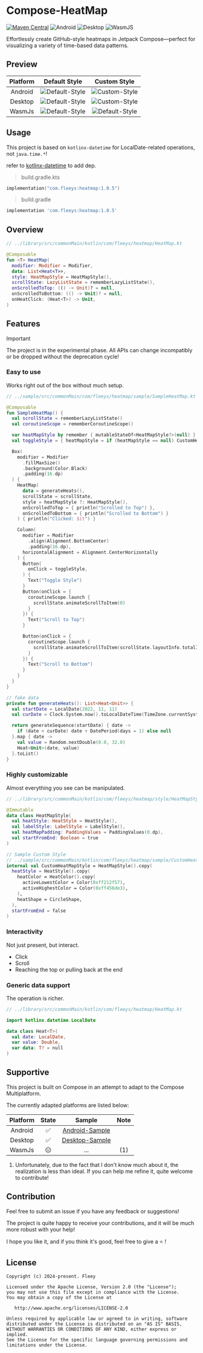 # Compose-HeatMap

[![Maven Central](https://img.shields.io/maven-central/v/com.fleeys/heatmap)](https://central.sonatype.com/artifact/com.fleeys/heatmap) ![Android](https://img.shields.io/badge/Platform-Android-brightgreen.svg?logo=android) ![Desktop](https://img.shields.io/badge/Platform-Desktop-8A2BE2.svg?logo=openjdk) ![WasmJS](https://img.shields.io/badge/Platform-WASM%20%2F%20JS-yellow.svg?logo=javascript)

Effortlessly create GitHub-style heatmaps in Jetpack Compose—perfect for visualizing a variety of time-based data patterns.

## Preview

| Platform |                     Default Style                      |                     Custom Style                     |
| :------: | :----------------------------------------------------: | :--------------------------------------------------: |
| Android  | ![Default-Style](./images/Android/preview-default.jpg) | ![Custom-Style](./images/Android/preview-custom.jpg) |
| Desktop  | ![Default-Style](./images/Desktop/preview-default.png) | ![Custom-Style](./images/Desktop/preview-custom.png) |
|  WasmJs  | ![Default-Style](./images/WasmJs/preview-default.png)  | ![Default-Style](./images/WasmJs/preview-custom.png) |

## Usage

This project is based on `kotlinx-datetime` for LocalDate-related operations, not `java.time.*`!

refer to [kotlinx-datetime](https://github.com/Kotlin/kotlinx-datetime) to add dep.

> build.gradle.kts

```kotlin
implementation("com.fleeys:heatmap:1.0.5")
```

> build.gradle

```groovy
implementation 'com.fleeys:heatmap:1.0.5'
```

## Overview

```kotlin
// ../library/src/commonMain/kotlin/com/fleeys/heatmap/HeatMap.kt

@Composable
fun <T> HeatMap(
  modifier: Modifier = Modifier,
  data: List<Heat<T>>,
  style: HeatMapStyle = HeatMapStyle(),
  scrollState: LazyListState = rememberLazyListState(),
  onScrolledToTop: (() -> Unit)? = null,
  onScrolledToBottom: (() -> Unit)? = null,
  onHeatClick: (Heat<T>) -> Unit,
)
```

## Features


> [!IMPORTANT]  
> The project is in the experimental phase. All APIs can change incompatibly or be dropped without the deprecation cycle!

### Easy to use

Works right out of the box without much setup.

```kotlin
// ../sample/src/commonMain/com/fleeys/heatmap/sample/SampleHeatMap.kt

@Composable
fun SampleHeatMap() {
  val scrollState = rememberLazyListState()
  val coroutineScope = rememberCoroutineScope()

  var heatMapStyle by remember { mutableStateOf<HeatMapStyle?>(null) }
  val toggleStyle = { heatMapStyle = if (heatMapStyle == null) CustomHeatMapStyle else null }

  Box(
    modifier = Modifier
      .fillMaxSize()
      .background(Color.Black)
      .padding(16.dp)
  ) {
    HeatMap(
      data = generateHeats(),
      scrollState = scrollState,
      style = heatMapStyle ?: HeatMapStyle(),
      onScrolledToTop = { println("Scrolled to Top") },
      onScrolledToBottom = { println("Scrolled to Bottom") }
    ) { println("Clicked: $it") }

    Column(
      modifier = Modifier
        .align(Alignment.BottomCenter)
        .padding(16.dp),
      horizontalAlignment = Alignment.CenterHorizontally
    ) {
      Button(
        onClick = toggleStyle,
      ) {
        Text("Toggle Style")
      }
      Button(onClick = {
        coroutineScope.launch {
          scrollState.animateScrollToItem(0)
        }
      }) {
        Text("Scroll to Top")
      }

      Button(onClick = {
        coroutineScope.launch {
          scrollState.animateScrollToItem(scrollState.layoutInfo.totalItemsCount - 1)
        }
      }) {
        Text("Scroll to Bottom")
      }
    }
  }
}

// fake data
private fun generateHeats(): List<Heat<Unit>> {
  val startDate = LocalDate(2022, 11, 11)
  val curDate = Clock.System.now().toLocalDateTime(TimeZone.currentSystemDefault()).date

  return generateSequence(startDate) { date ->
    if (date < curDate) date + DatePeriod(days = 1) else null
  }.map { date ->
    val value = Random.nextDouble(0.0, 32.0)
    Heat<Unit>(date, value)
  }.toList()
}
```

### Highly customizable

Almost everything you see can be manipulated.

```kotlin
// ../library/src/commonMain/kotlin/com/fleeys/heatmap/style/HeatMapStyle.kt

@Immutable
data class HeatMapStyle(
  val heatStyle: HeatStyle = HeatStyle(),
  val labelStyle: LabelStyle = LabelStyle(),
  val heatMapPadding: PaddingValues = PaddingValues(0.dp),
  val startFromEnd: Boolean = true
)

// Sample Custom Style
// ../sample/src/commonMain/kotlin/com/fleeys/heatmap/sample/CustomHeatMapStyle.kt
internal val CustomHeatMapStyle = HeatMapStyle().copy(
  heatStyle = HeatStyle().copy(
    heatColor = HeatColor().copy(
      activeLowestColor = Color(0xff212f57),
      activeHighestColor = Color(0xff456de3),
    ),
    heatShape = CircleShape,
  ),
  startFromEnd = false
)
```

### Interactivity

Not just present, but interact.

- Click
- Scroll
- Reaching the top or pulling back at the end

### Generic data support

The operation is richer.

```kotlin
// ../library/src/commonMain/kotlin/com/fleeys/heatmap/HeatMap.kt

import kotlinx.datetime.LocalDate

data class Heat<T>(
  val date: LocalDate,
  var value: Double,
  var data: T? = null
)
```

## Supportive

This project is built on Compose in an attempt to adapt to the Compose Multiplatform.

The currently adapted platforms are listed below:

| Platform |      State       |                            Sample                            | Note |
| :------: | :--------------: | :----------------------------------------------------------: | :--: |
| Android  |        ✅         | [Android-Sample](./sample/src/androidMain/kotlin/com/fleeys/heatmap/sample/MainActivity.kt) |      |
| Desktop  |        ✅         | [Desktop-Sample](./sample/src/desktopMain/kotlin/com/fleeys/heatmap/sample/Main.kt) |      |
|  WasmJs  | :expressionless: |                             ...                              | (1)  |

1. Unfortunately, due to the fact that I don't know much about it, the realization is less than ideal. If you can help me refine it, quite welcome to contribute!

## Contribution

Feel free to submit an issue if you have any feedback or suggestions!

The project is quite happy to receive your contributions, and it will be much more robust with your help!

I hope you like it, and if you think it's good, feel free to give a :star: !

## License

```
Copyright (c) 2024-present. Fleey

Licensed under the Apache License, Version 2.0 (the "License");
you may not use this file except in compliance with the License.
You may obtain a copy of the License at

   http://www.apache.org/licenses/LICENSE-2.0

Unless required by applicable law or agreed to in writing, software
distributed under the License is distributed on an "AS IS" BASIS,
WITHOUT WARRANTIES OR CONDITIONS OF ANY KIND, either express or implied.
See the License for the specific language governing permissions and
limitations under the License.
```